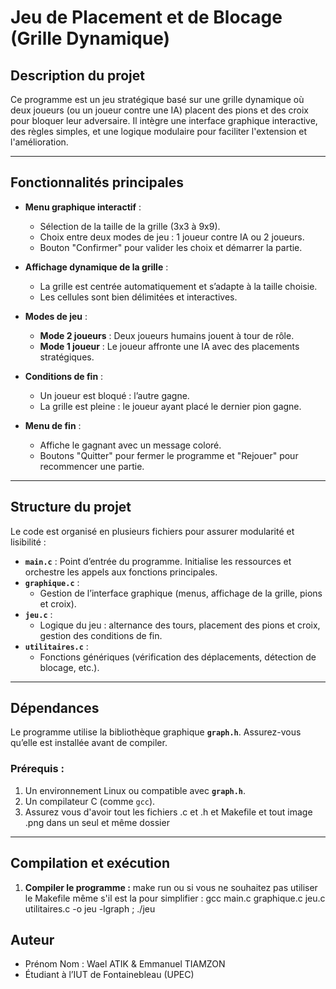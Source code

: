 # Jeu de Placement et de Blocage (Grille Dynamique)

## **Description du projet**
Ce programme est un jeu stratégique basé sur une grille dynamique où deux joueurs (ou un joueur contre une IA) placent des pions et des croix pour bloquer leur adversaire.
Il intègre une interface graphique interactive, des règles simples, et une logique modulaire pour faciliter l'extension et l'amélioration.

---

## **Fonctionnalités principales**
- **Menu graphique interactif** :
  - Sélection de la taille de la grille (3x3 à 9x9).
  - Choix entre deux modes de jeu : 1 joueur contre IA ou 2 joueurs.
  - Bouton "Confirmer" pour valider les choix et démarrer la partie.
  
- **Affichage dynamique de la grille** :
  - La grille est centrée automatiquement et s’adapte à la taille choisie.
  - Les cellules sont bien délimitées et interactives.

- **Modes de jeu** :
  - **Mode 2 joueurs** : Deux joueurs humains jouent à tour de rôle.
  - **Mode 1 joueur** : Le joueur affronte une IA avec des placements stratégiques.

- **Conditions de fin** :
  - Un joueur est bloqué : l’autre gagne.
  - La grille est pleine : le joueur ayant placé le dernier pion gagne.

- **Menu de fin** :
  - Affiche le gagnant avec un message coloré.
  - Boutons "Quitter" pour fermer le programme et "Rejouer" pour recommencer une partie.

---

## **Structure du projet**
Le code est organisé en plusieurs fichiers pour assurer modularité et lisibilité :
- **`main.c`** : Point d’entrée du programme. Initialise les ressources et orchestre les appels aux fonctions principales.
- **`graphique.c`** :
  - Gestion de l’interface graphique (menus, affichage de la grille, pions et croix).
- **`jeu.c`** :
  - Logique du jeu : alternance des tours, placement des pions et croix, gestion des conditions de fin.
- **`utilitaires.c`** :
  - Fonctions génériques (vérification des déplacements, détection de blocage, etc.).

---

## **Dépendances**
Le programme utilise la bibliothèque graphique **`graph.h`**. Assurez-vous qu’elle est installée avant de compiler.

### **Prérequis :**
1. Un environnement Linux ou compatible avec **`graph.h`**.
2. Un compilateur C (comme `gcc`).
3. Assurez vous d'avoir tout les fichiers .c et .h et Makefile et tout image .png dans un seul et même dossier

---

## **Compilation et exécution**
1. **Compiler le programme :**
   make run
	ou si vous ne souhaitez pas utiliser le Makefile même s'il est la pour simplifier :
   gcc main.c graphique.c jeu.c utilitaires.c -o jeu -lgraph ; ./jeu

## Auteur

* Prénom Nom : Wael ATIK & Emmanuel TIAMZON
* Étudiant à l’IUT de Fontainebleau (UPEC)
